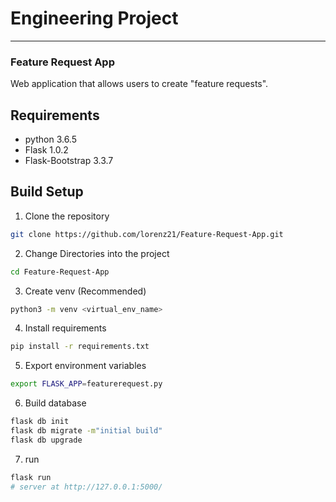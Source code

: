 # Engineering Project
---
### Feature Request App
Web application that allows users to create "feature requests".


## Requirements

* python 3.6.5
* Flask 1.0.2
* Flask-Bootstrap 3.3.7


## Build Setup

1. Clone the repository
  ```bash
  git clone https://github.com/lorenz21/Feature-Request-App.git
  ```

2. Change Directories into the project
  ```bash
  cd Feature-Request-App
  ```

3. Create venv (Recommended)
  ```bash
  python3 -m venv <virtual_env_name>
  ```

4. Install requirements
  ```bash
  pip install -r requirements.txt
  ```

5. Export environment variables
  ```bash
  export FLASK_APP=featurerequest.py
  ```

6. Build database
  ```bash
  flask db init
  flask db migrate -m"initial build"
  flask db upgrade
  ```

7. run
  ```bash
  flask run  
  # server at http://127.0.0.1:5000/
